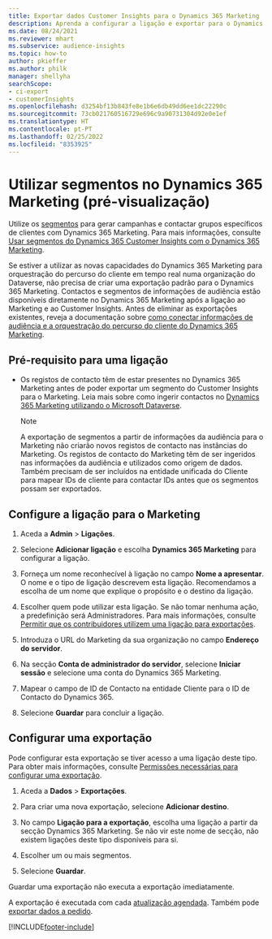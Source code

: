```yaml
---
title: Exportar dados Customer Insights para o Dynamics 365 Marketing
description: Aprenda a configurar a ligação e exportar para o Dynamics 365 Marketing.
ms.date: 08/24/2021
ms.reviewer: mhart
ms.subservice: audience-insights
ms.topic: how-to
author: pkieffer
ms.author: philk
manager: shellyha
searchScope:
- ci-export
- customerInsights
ms.openlocfilehash: d3254bf13b843fe8e1b6e6db49dd6ee1dc22290c
ms.sourcegitcommit: 73cb021760516729e696c9a90731304d92e0e1ef
ms.translationtype: HT
ms.contentlocale: pt-PT
ms.lasthandoff: 02/25/2022
ms.locfileid: "8353925"
---
```

# <a name="use-segments-in-dynamics-365-marketing-preview"></a>Utilizar segmentos no Dynamics 365 Marketing (pré-visualização)



Utilize os [segmentos](segments.md) para gerar campanhas e contactar grupos específicos de clientes com Dynamics 365 Marketing. Para mais informações, consulte [Usar segmentos do Dynamics 365 Customer Insights com o Dynamics 365 Marketing](/dynamics365/marketing/customer-insights-segments).

Se estiver a utilizar as novas capacidades do Dynamics 365 Marketing para orquestração do percurso do cliente em tempo real numa organização do Dataverse, não precisa de criar uma exportação padrão para o Dynamics 365 Marketing. Contactos e segmentos de informações de audiência estão disponíveis diretamente no Dynamics 365 Marketing após a ligação ao Marketing e ao Customer Insights. Antes de eliminar as exportações existentes, reveja a documentação sobre [como conectar informações de audiência e a orquestração do percurso do cliente do Dynamics 365 Marketing](/dynamics365/marketing/real-time-marketing-ci-profile).

## <a name="prerequisite-for-a-connection"></a>Pré-requisito para uma ligação

- Os registos de contacto têm de estar presentes no Dynamics 365 Marketing antes de poder exportar um segmento do Customer Insights para o Marketing. Leia mais sobre como ingerir contactos no [Dynamics 365 Marketing utilizando o Microsoft Dataverse](connect-power-query.md).

  > [!NOTE]
  > A exportação de segmentos a partir de informações da audiência para o Marketing não criarão novos registos de contacto nas instâncias do Marketing. Os registos de contacto do Marketing têm de ser ingeridos nas informações da audiência e utilizados como origem de dados. Também precisam de ser incluídos na entidade unificada do Cliente para mapear IDs de cliente para contactar IDs antes que os segmentos possam ser exportados.

## <a name="set-up-connection-to-marketing"></a>Configure a ligação para o Marketing

1. Aceda a **Admin** > **Ligações**.

1. Selecione **Adicionar ligação** e escolha **Dynamics 365 Marketing** para configurar a ligação.

1. Forneça um nome reconhecível à ligação no campo **Nome a apresentar**. O nome e o tipo de ligação descrevem esta ligação. Recomendamos a escolha de um nome que explique o propósito e o destino da ligação.

1. Escolher quem pode utilizar esta ligação. Se não tomar nenhuma ação, a predefinição será Administradores. Para mais informações, consulte [Permitir que os contribuidores utilizem uma ligação para exportações](connections.md#allow-contributors-to-use-a-connection-for-exports).

1. Introduza o URL do Marketing da sua organização no campo **Endereço do servidor**.

1. Na secção **Conta de administrador do servidor**, selecione **Iniciar sessão** e selecione uma conta do Dynamics 365 Marketing.

1. Mapear o campo de ID de Contacto na entidade Cliente para o ID de Contacto do Dynamics 365.

1. Selecione **Guardar** para concluir a ligação. 

## <a name="configure-an-export"></a>Configurar uma exportação

Pode configurar esta exportação se tiver acesso a uma ligação deste tipo. Para obter mais informações, consulte [Permissões necessárias para configurar uma exportação](export-destinations.md#set-up-a-new-export).

1. Aceda a **Dados** > **Exportações**.

1. Para criar uma nova exportação, selecione **Adicionar destino**.

1. No campo **Ligação para a exportação**, escolha uma ligação a partir da secção Dynamics 365 Marketing. Se não vir este nome de secção, não existem ligações deste tipo disponíveis para si.

1. Escolher um ou mais segmentos.

1. Selecione **Guardar**.

Guardar uma exportação não executa a exportação imediatamente.

A exportação é executada com cada [atualização agendada](system.md#schedule-tab). Também pode [exportar dados a pedido](export-destinations.md#run-exports-on-demand). 

[!INCLUDE[footer-include](../includes/footer-banner.md)]
